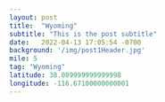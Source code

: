 ```yaml
---
layout: post
title:  "Wyoming"
subtitle: "This is the post subtitle"
date:   2022-04-13 17:05:54 -0700
background: '/img/post1Header.jpg'
mile: 5
tag: "Wyoming"
latitude: 38.009999999999998
longitude: -116.67100000000001
---
```

